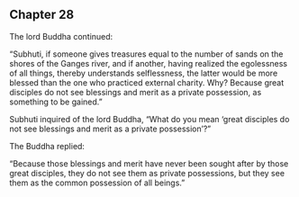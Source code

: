 ## Chapter 28
The lord Buddha continued:

“Subhuti, if someone gives treasures equal to the number of sands on the shores of the Ganges river, and if another, having realized the egolessness of all things, thereby understands selflessness, the latter would be more blessed than the one who practiced external charity. Why? Because great disciples do not see blessings and merit as a private possession, as something to be gained.”

Subhuti inquired of the lord Buddha, “What do you mean ‘great disciples do not see blessings and merit as a private possession’?”

The Buddha replied:

“Because those blessings and merit have never been sought after by those great disciples, they do not see them as private possessions, but they see them as the common possession of all beings.”
